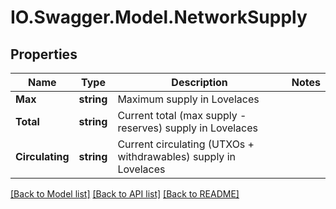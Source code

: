 # IO.Swagger.Model.NetworkSupply
## Properties

Name | Type | Description | Notes
------------ | ------------- | ------------- | -------------
**Max** | **string** | Maximum supply in Lovelaces | 
**Total** | **string** | Current total (max supply - reserves) supply in Lovelaces | 
**Circulating** | **string** | Current circulating (UTXOs + withdrawables) supply in Lovelaces | 

[[Back to Model list]](../README.md#documentation-for-models) [[Back to API list]](../README.md#documentation-for-api-endpoints) [[Back to README]](../README.md)

